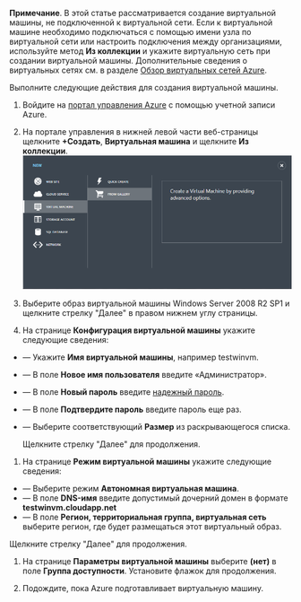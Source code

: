 <properties writer="kathydav" editor="tysonn" manager="jeffreyg" />

**Примечание**. В этой статье рассматривается создание виртуальной машины, не подключенной к виртуальной сети. Если к виртуальной машине необходимо подключаться с помощью имени узла по виртуальной сети или настроить
подключения между организациями, используйте метод **Из коллекции** и укажите виртуальную сеть при создании виртуальной машины. Дополнительные сведения о виртуальных сетях см. в разделе [Обзор виртуальных сетей Azure][Обзор виртуальных сетей Azure].

Выполните следующие действия для создания виртуальной машины.

1.  Войдите на [портал управления Azure][портал управления Azure] с помощью учетной записи Azure.

2.  На портале управления в нижней левой части веб-страницы щелкните **+Создать**, **Виртуальная машина** и щелкните **Из коллекции**.
    ![Create a New Virtual Machine][Create a New Virtual Machine]

3.  Выберите образ виртуальной машины Windows Server 2008 R2 SP1 и щелкните стрелку "Далее" в правом нижнем углу страницы.

4.  На странице **Конфигурация виртуальной машины** укажите следующие сведения:

-   — Укажите **Имя виртуальной машины**, например testwinvm.
-   — В поле **Новое имя пользователя** введите «Администратор».
-   — В поле **Новый пароль** введите [надежный пароль][надежный пароль].
-   — В поле **Подтвердите пароль** введите пароль еще раз.
-   — Выберите соответствующий **Размер** из раскрывающегося списка.

    Щелкните стрелку "Далее" для продолжения.

1.  На странице **Режим виртуальной машины** укажите следующие сведения:

-   — Выберите режим **Автономная виртуальная машина**.
-   — В поле **DNS-имя** введите допустимый дочерний домен в формате **testwinvm.cloudapp.net**
-   — В поле **Регион, территориальная группа, виртуальная сеть** выберите регион, где будет размещаться этот виртуальный образ.

Щелкните стрелку "Далее" для продолжения.

1.  На странице **Параметры виртуальной машины** выберите **(нет)** в поле **Группа доступности**. Установите флажок для продолжения.

2.  Подождите, пока Azure подготавливает виртуальную машину.

  [Обзор виртуальных сетей Azure]: http://go.microsoft.com/fwlink/p/?LinkID=294063
  [портал управления Azure]: http://manage.windowsazure.com
  [Create a New Virtual Machine]: ./media/create-and-configure-windows-server-2008-vm-in-portal/CreateWinVM.png
  [надежный пароль]: http://msdn.microsoft.com/ru-ru/library/ms161962.aspx
